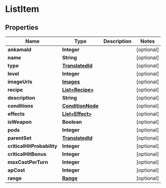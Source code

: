 

# ListItem


## Properties

| Name | Type | Description | Notes |
|------------ | ------------- | ------------- | -------------|
|**ankamaId** | **Integer** |  |  [optional] |
|**name** | **String** |  |  [optional] |
|**type** | [**TranslatedId**](TranslatedId.md) |  |  [optional] |
|**level** | **Integer** |  |  [optional] |
|**imageUrls** | [**Images**](Images.md) |  |  [optional] |
|**recipe** | [**List&lt;Recipe&gt;**](Recipe.md) |  |  [optional] |
|**description** | **String** |  |  [optional] |
|**conditions** | [**ConditionNode**](ConditionNode.md) |  |  [optional] |
|**effects** | [**List&lt;Effect&gt;**](Effect.md) |  |  [optional] |
|**isWeapon** | **Boolean** |  |  [optional] |
|**pods** | **Integer** |  |  [optional] |
|**parentSet** | [**TranslatedId**](TranslatedId.md) |  |  [optional] |
|**criticalHitProbability** | **Integer** |  |  [optional] |
|**criticalHitBonus** | **Integer** |  |  [optional] |
|**maxCastPerTurn** | **Integer** |  |  [optional] |
|**apCost** | **Integer** |  |  [optional] |
|**range** | [**Range**](Range.md) |  |  [optional] |




